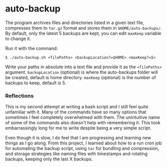 # auto-backup
The program archives files and directories listed in a given text file, compresses them to `tar.gz` format and stores them in `$HOME/auto-backups/`. By default, only the latest 5 backups are kept, you can edit `maxKeep` variable to change it.

Run it with the command:

    $ ./auto-backup.sh <filePaths> <backupLocation?=$HOME> <maxKeep?=5>

Write your paths in absolute into a text file and provide it as the `<filePaths>` argument. `backupLocation` (optional) is where the auto-backups folder will be created, default is home directory. `maxKeep` (optional) is the number of backups to keep, default is 5.

### Reflections
This is my second attempt at writing a bash script and I still feel quite unfamiliar with it. Many of the commands have so many options that sometimes I feel completely overwhelmed with them. The unintuitive name of some of the commands also doesn't help with remembering it. This took embarrassingly long for me to write despite being a very simple script.

Even though it is slow, I do feel that I am progressing and learning new things as I go along. From this project, I learned about how to a run cron job for automating the backup script, using `tar` for bundling and compression, and storage strategies like naming files with timestamps and rotating backups, keeping only the last X backups.
